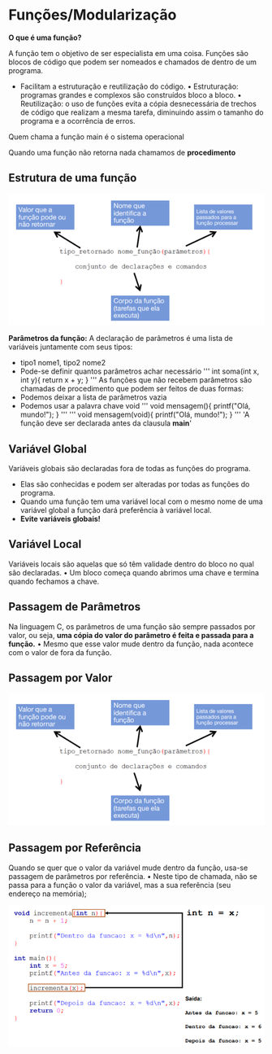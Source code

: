 # Funções/Modularização

**O que é uma função?**

A função tem o objetivo de ser especialista em uma coisa. Funções são blocos de código que podem ser nomeados e chamados de dentro de um programa.

- Facilitam a estruturação e reutilização do código.
  • Estruturação: programas grandes e complexos são construídos bloco a bloco.
  • Reutilização: o uso de funções evita a cópia desnecessária de trechos de código que realizam a mesma tarefa, diminuindo assim o tamanho do programa e a ocorrência de erros.

Quem chama a função main é o sistema operacional

Quando uma função não retorna nada chamamos de **procedimento**

## Estrutura de uma função

![Estrutura de uma função](image-2.png)

**Parâmetros da função:**
A declaração de parâmetros é uma lista de variáveis juntamente com seus tipos:

- tipo1 nome1, tipo2 nome2
- Pode-se definir quantos parâmetros achar necessário
  '''
  int soma(int x, int y){
  return x + y;
  }
  '''
  As funções que não recebem parâmetros são chamadas de procedimento que podem ser feitos de duas formas:
- Podemos deixar a lista de parâmetros vazia
- Podemos usar a palavra chave void
  '''
  void mensagem(){
  printf("Olá, mundo!");
  }
  '''
  '''
  void mensagem(void){
  printf("Olá, mundo!");
  }
  '''
  'A função deve ser declarada antes da clausula **main**'

## Variável Global

Variáveis globais são declaradas fora de todas as funções do programa.

- Elas são conhecidas e podem ser alteradas por todas as funções do programa.
- Quando uma função tem uma variável local com o mesmo nome de uma variável global a função dará preferência à variável local.
- **Evite variáveis globais!**

## Variável Local

Variáveis locais são aquelas que só têm validade dentro do bloco no qual são declaradas.
• Um bloco começa quando abrimos uma chave e termina quando fechamos a chave.

## Passagem de Parâmetros

Na linguagem C, os parâmetros de uma função são sempre passados por valor, ou seja, **uma cópia do valor do parâmetro é feita e passada para a função.**
• Mesmo que esse valor mude dentro da função, nada acontece com o valor de fora da função.

## Passagem por Valor

![alt text](image-1.png)

## Passagem por Referência

Quando se quer que o valor da variável mude dentro da função, usa-se passagem de parâmetros por referência.
• Neste tipo de chamada, não se passa para a função o valor da variável, mas a sua referência (seu endereço na memória);

![passagem por referencia](image-3.png)
